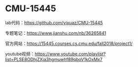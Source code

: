 # CMU-15445

lab代码：https://github.com/yixuaz/CMU-15445

专题笔记：https://www.jianshu.com/nb/36265841

官方网站：https://15445.courses.cs.cmu.edu/fall2018/project1/

youtube视频：https://www.youtube.com/playlist?list=PLSE8ODhjZXja3hgmuwhf89qboV1kOxMx7

